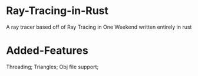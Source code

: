 # Ray-Tracing-in-Rust
A ray tracer based off of Ray Tracing in One Weekend written entirely in rust

# Added-Features
  Threading;
  Triangles;
  Obj file support;